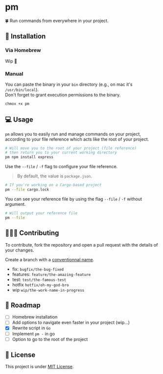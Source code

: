 # pm

🍀 Run commands from everywhere in your project.

## 🚀 Installation

### Via Homebrew

Wip 🚧

### Manual

You can paste the binary in your `bin` directory (e.g., on mac it's `/usr/bin/local`). \
Don't forget to grant execution permissions to the binary.

```bash
chmox +x pm
```

## 💻 Usage

`pm` allows you to easily run and manage commands on your project, according to your <a>file reference</a> which acts like the root of your project.

```bash
# Will move you to the root of your project (file reference)
# then return you to your current working directory
pm npm install express
```

Use the `--file` / `-f` flag to configure your file reference.

> By default, the value is `package.json`.

```bash
# If you're working on a Cargo-based project
pm --file cargo.lock
```

You can see your reference file by using the flag `--file` / `-f` without argument.

```bash
# Will output your reference file
pm --file
```

## 🧑‍🤝‍🧑 Contributing

To contribute, fork the repository and open a pull request with the details of your changes.

Create a branch with a [conventionnal name](https://tilburgsciencehub.com/building-blocks/collaborate-and-share-your-work/use-github/naming-git-branches/).

- fix: `bugfix/the-bug-fixed`
- features: `feature/the-amazing-feature`
- test: `test/the-famous-test`
- hotfix `hotfix/oh-my-god-bro`
- wip `wip/the-work-name-in-progress`

## 📌 Roadmap

- [ ] Homebrew installation
- [ ] Add options to navigate even faster in your project (wip...)
- [x] Rewrite script in `Go`
- [ ] Implement `pm -` in go
- [ ] Option to go to the root of the project

## 📑 License

This project is under [MIT License](LICENSE).
